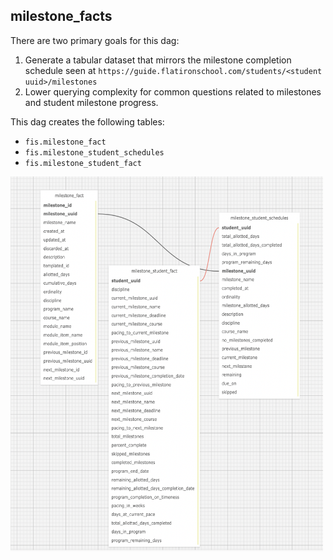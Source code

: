## milestone_facts

There are two primary goals for this dag:

1. Generate a tabular dataset that mirrors the milestone completion schedule seen at `https://guide.flatironschool.com/students/<student uuid>/milestones`
2. Lower querying complexity for common questions related to milestones and student milestone progress.

This dag creates the following tables:

- `fis.milestone_fact`
- `fis.milestone_student_schedules`
- `fis.milestone_student_fact`

<img src="./erd.png" width="500" height="600">